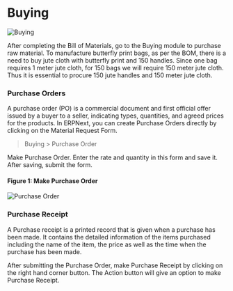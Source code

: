 # Buying

![Buying](/assets/frappe_io/images/erpnext/m-t-s-buying.jpg)

After completing the Bill of Materials, go to the Buying module to purchase raw material. To manufacture butterfly print bags, as per the BOM, there is a need to buy jute cloth with butterfly print and 150 handles. Since one bag requires 1 meter jute cloth, for 150 bags we will require 150 meter jute cloth.  Thus it is essential to procure 150 jute handles and 150 meter jute cloth.

### Purchase Orders

A purchase order (PO) is a commercial document and first official offer issued by a buyer to a seller, indicating types, quantities, and agreed prices for the products. In ERPNext, you can create Purchase Orders directly by clicking on the Material Request Form.

> Buying > Purchase Order

Make Purchase Order. Enter the rate and quantity in this form and save it. After saving, submit the form.

#### Figure 1: Make Purchase Order

![Purchase Order](assets/frappe_io/images/erpnext/m-t-s-purchase-order.png)

### Purchase Receipt

A Purchase receipt is a printed record that is given when a purchase has been made. It contains the detailed information of the items purchased including the name of the item, the price as well as the time when the purchase has been made.

After submitting the Purchase Order, make Purchase Receipt by clicking on the right hand corner button. The Action button will give an option to make Purchase Receipt.
